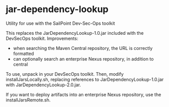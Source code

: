 # jar-dependency-lookup
Utility for use with the SailPoint Dev-Sec-Ops toolkit

This replaces the JarDependencyLookup-1.0.jar included with the DevSecOps toolkit.
Improvements:
 - when searching the Maven Central repository, the URL is correctly formatted
 - can optionally search an enterprise Nexus repository, in addition to central

To use, unpack in your DevSecOps toolkit. Then, modify installJarsLocally.sh,
replacing references to JarDependencyLookup-1.0.jar with JarDependencyLookup-2.0.jar.

If you want to deploy artifacts into an enterprise Nexus repository, use the installJarsRemote.sh.
